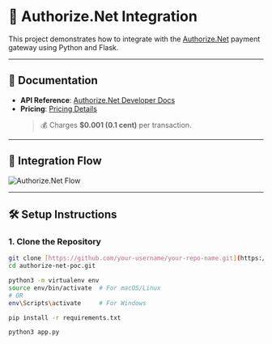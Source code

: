 # 🧾 Authorize.Net Integration

This project demonstrates how to integrate with the [Authorize.Net](https://www.authorize.net/) payment gateway using Python and Flask.

---

## 📘 Documentation

- **API Reference**: [Authorize.Net Developer Docs](https://developer.authorize.net/api/reference/index.html#gettingstarted-section-section-header)
- **Pricing**: [Pricing Details](https://www.authorize.net/sign-up/pricing.html)  
  > 💰 Charges **$0.001 (0.1 cent)** per transaction.

---

## 🔁 Integration Flow

![Authorize.Net Flow](https://github.com/user-attachments/assets/1e2be4fa-6f49-4057-a90e-1dea2c80cc05)

---

## 🛠️ Setup Instructions

### 1. Clone the Repository

```bash
git clone [https://github.com/your-username/your-repo-name.git](https://github.com/hims1911/authorize-net-poc.git)
cd authorize-net-poc.git

python3 -m virtualenv env
source env/bin/activate  # For macOS/Linux
# OR
env\Scripts\activate     # For Windows

pip install -r requirements.txt

python3 app.py



